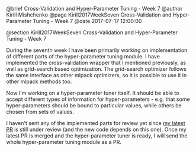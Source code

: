 @brief Cross-Validation and Hyper-Parameter Tuning - Week 7
@author Kirill Mishchenko
@page Kirill2017WeekSeven Cross-Validation and Hyper-Parameter Tuning - Week 7
@date 2017-07-17 12:00:00

@section Kirill2017WeekSeven Cross-Validation and Hyper-Parameter Tuning - Week 7

During the seventh week I have been primarily working on implementation of
different parts of the hyper-parameter tuning module. I have implemented the
cross-validation wrapper that I mentioned previously, as well as grid-search
based optimization. The grid-search optimizer follows the same interface as
other mlpack optimizers, so it is possible to use it in other mlpack methods
too.

Now I'm working on a hyper-parameter tuner itself. It should be able to accept
different types of information for hyper-parameters - e.g. that some
hyper-parameters should be bound to particular values, while others be chosen
from sets of values.

I haven't sent any of the implemented parts for review yet since [my latest
PR](https://github.com/mlpack/mlpack/pull/1044)
is still under review (and the new code depends on this one). Once my latest PR
is merged and the hyper-parameter tuner is ready, I will send the whole
hyper-parameter tuning module as a PR.